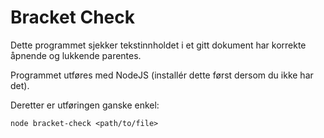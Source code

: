 # Bracket Check

Dette programmet sjekker tekstinnholdet i et gitt dokument har korrekte åpnende og lukkende parentes.

Programmet utføres med NodeJS (installér dette først dersom du ikke har det).

Deretter er utføringen ganske enkel:

```
node bracket-check <path/to/file>
```
